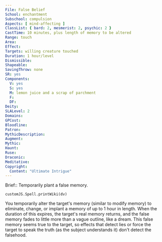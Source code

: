 ```yaml
---
File: False Belief
School: enchantment
Subschool: compulsion
Aspects: [ mind-affecting ]
ClassList: { bard: 2, mesmerist: 2, psychic: 2 }
CastTime: 10 minutes, plus length of memory to be altered
Range: touch
Area: 
Effect: 
Targets: willing creature touched
Duration: 1 hour/level
Dismissible: 
Shapeable: 
SavingThrow: none
SR: yes
Components:
  V: yes
  S: yes
  M: lemon juice and a scrap of parchment
  F: 
  DF: 
Deity: 
SLALevel: 2
Domains: 
GPCost: 
Bloodline: 
Patron: 
MythicDescription: 
Augment: 
Mythic: 
Haunt: 
Ruse: 
Draconic: 
Meditative: 
Copyright:
  Content: "Ultimate Intrigue"
---
```

Brief:: Temporarily plant a false memory.

```dataviewjs
customJS.Spell.printWiki(dv)
```

You temporarily alter the target's memory (similar to modify memory) to eliminate, change, or implant a memory of up to 1 hour in length. When the duration of this expires, the target's real memory returns, and the false memory fades to little more than a vague outline, like a dream. This false memory seems true to the target, so effects that detect lies or force the target to speak the truth (as the subject understands it) don't detect the falsehood.

